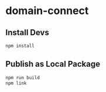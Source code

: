 # domain-connect

## Install Devs

```bash
npm install
```

## Publish as Local Package

```bash
npm run build
npm link
```
